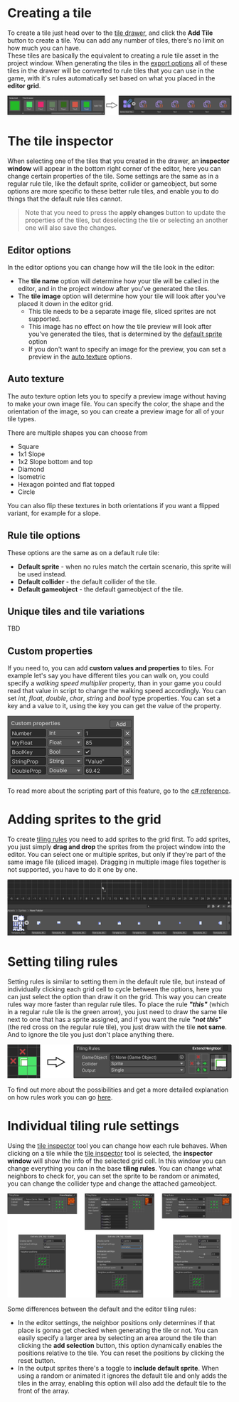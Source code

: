# <!-- {docsify-ignore} -->

# Creating a tile

To create a tile just head over to the [tile drawer](./better-rule-tiles/get-started?id=the-tile-drawer), and click the **Add Tile** button to create a tile. You can add any number of tiles, there's no limit on how much you can have.<br>
These tiles are basically the equivalent to creating a rule tile asset in the project window. When generating the tiles in the [export options](./better-rule-tiles/get-started?id=the-editor-settings) all of these tiles in the drawer will be converted to rule tiles that you can use in the game, with it's rules automatically set based on what you placed in the **editor grid**.

![Convert Tiles](./images/tiles-convert.png)

# The tile inspector

When selecting one of the tiles that you created in the drawer, an **inspector window** will appear in the bottom right corner of the editor, here you can change certain properties of the tile. Some settings are the same as in a regular rule tile, like the default sprite, collider or gameobject, but some options are more specific to these better rule tiles, and enable you to do things that the default rule tiles cannot.

> Note that you need to press the **apply changes** button to update the properties of the tiles, but deselecting the tile or selecting an another one will also save the changes.

## Editor options

In the editor options you can change how will the tile look in the editor:
- The **tile name** option will determine how your tile will be called in the editor, and in the project window after you've generated the tiles.
- The **tile image** option will determine how your tile will look after you've placed it down in the editor grid. 
  - This tile needs to be a separate image file, sliced sprites are not supported. 
  - This image has no effect on how the tile preview will look after you've generated the tiles, that is determined by the [default sprite](./better-rule-tiles/tile-creation?id=rule-tile-options) option
  - If you don't want to specify an image for the preview, you can set a preview in the [auto texture](./better-rule-tiles/tile-creation?id=auto-texture) options.

## Auto texture

The auto texture option lets you to specify a preview image without having to make your own image file. You can specify the color, the shape and the orientation of the image, so you can create a preview image for all of your tile types.

There are multiple shapes you can choose from
- Square
- 1x1 Slope
- 1x2 Slope bottom and top
- Diamond
- Isometric
- Hexagon pointed and flat topped
- Circle

You can also flip these textures in both orientations if you want a flipped variant, for example for a slope.

## Rule tile options

These options are the same as on a default rule tile:
- **Default sprite** - when no rules match the certain scenario, this sprite will be used instead.
- **Default collider** - the default collider of the tile.
- **Default gameobject** - the default gameobject of the tile.

## Unique tiles and tile variations

TBD

## Custom properties

If you need to, you can add **custom values and properties** to tiles. For example let's say you have different tiles you can walk on, you could specify a *walking speed multiplier* property, than in your game you could read that value in script to change the walking speed accordingly. You can set *int*, *float*, *double*, *char*, *string* and *bool* type properties. You can set a key and a value to it, using the key you can get the value of the property. 

![Custom properties](./images/custom-properties.png)

To read more about the scripting part of this feature, go to the [c# reference](./better-rule-tiles/cs-reference).

# Adding sprites to the grid

To create [tiling rules](./better-rule-tiles/tile-creation?id=setting-tiling-rules) you need to add sprites to the grid first. To add sprites, you just simply **drag and drop** the sprites from the project window into the editor. You can select one or multiple sprites, but only if they're part of the same image file (sliced image). Dragging in multiple image files together is not supported, you have to do it one by one.

![Drag & Drop](./images/drag-drop.png)

# Setting tiling rules

Setting rules is similar to setting them in the default rule tile, but instead of individually clicking each grid cell to cycle between the options, here you can just select the option than draw it on the grid. This way you can create rules way more faster than regular rule tiles. To place the rule ***"this"*** (which in a regular rule tile is the green arrow), you just need to draw the same tile next to one that has a sprite assigned, and if you want the rule ***"not this"*** (the red cross on the regular rule tile), you just draw with the tile **not same**. And to ignore the tile you just don't place anything there.

![Grid To Rules](./images/grid-to-rules.png)

To find out more about the possibilities and get a more detailed explanation on how rules work you can go [here](./better-rule-tiles/rules).

# Individual tiling rule settings

Using the [tile inspector](./better-rule-tiles/get-started?id=toolbar) tool you can change how each rule behaves. When clicking on a tile while the [tile inspector](./better-rule-tiles/get-started?id=toolbar) tool is selected, the **inspector window** will show the info of the selected grid cell. In this window you can change everything you can in the base **tiling rules**. You can change what neighbors to check for, you can set the sprite to be random or animated, you can change the collider type and change the attached gameobject.

![Tiling rule options](./images/tiling-rules.png)

Some differences between the default and the editor tiling rules:
- In the editor settings, the neighbor positions only determines if that place is gonna get checked when generating the tile or not. You can easily specify a larger area by selecting an area around the tile than clicking the **add selection** button, this option dynamically enables the positions relative to the tile. You can reset the positions by clicking the reset button. 
- In the output sprites there's a toggle to **include default sprite**. When using a random or animated it ignores the default tile and only adds the tiles in the array, enabling this option will also add the default tile to the front of the array.